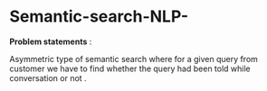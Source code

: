 # Semantic-search-NLP-

**Problem statements** :

Asymmetric type of semantic search where for a given query from customer we have to find whether the query had been told while conversation or not .
























